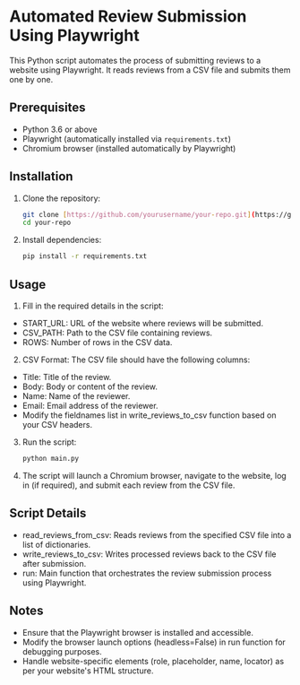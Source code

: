 # Automated Review Submission Using Playwright

This Python script automates the process of submitting reviews to a website using Playwright. It reads reviews from a CSV file and submits them one by one.

## Prerequisites

- Python 3.6 or above
- Playwright (automatically installed via `requirements.txt`)
- Chromium browser (installed automatically by Playwright)

## Installation

1. Clone the repository:

   ```bash
   git clone [https://github.com/yourusername/your-repo.git](https://github.com/hivarunbhalla/automated-review-submission-playwright.git)
   cd your-repo

2. Install dependencies:

   ```bash
   pip install -r requirements.txt

## Usage
1. Fill in the required details in the script:

- START_URL: URL of the website where reviews will be submitted.
- CSV_PATH: Path to the CSV file containing reviews.
- ROWS: Number of rows in the CSV data.

2. CSV Format: The CSV file should have the following columns:

- Title: Title of the review.
- Body: Body or content of the review.
- Name: Name of the reviewer.
- Email: Email address of the reviewer.
- Modify the fieldnames list in write_reviews_to_csv function based on your CSV headers.

3. Run the script:

   ```bash
   python main.py

4. The script will launch a Chromium browser, navigate to the website, log in (if required), and submit each review from the CSV file.

## Script Details

- read_reviews_from_csv: Reads reviews from the specified CSV file into a list of dictionaries.
- write_reviews_to_csv: Writes processed reviews back to the CSV file after submission.
- run: Main function that orchestrates the review submission process using Playwright.

## Notes
- Ensure that the Playwright browser is installed and accessible.
- Modify the browser launch options (headless=False) in run function for debugging purposes.
- Handle website-specific elements (role, placeholder, name, locator) as per your website's HTML structure.

